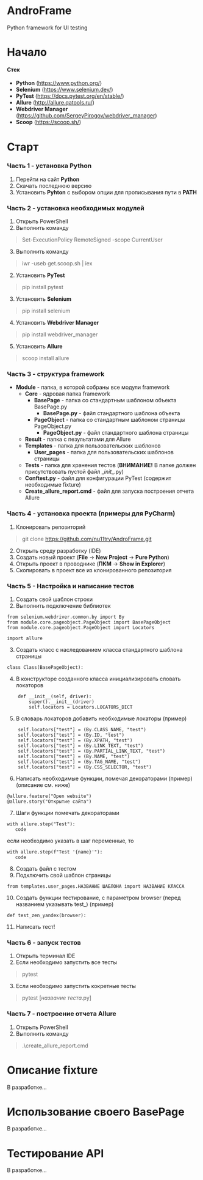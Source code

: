 # AndroFrame
Python framework for UI testing

# Начало
#### Стек
* **Python** (https://www.python.org/)
* **Selenium** (https://www.selenium.dev/)
* **PyTest** (https://docs.pytest.org/en/stable/)
* **Allure** (http://allure.qatools.ru/)
* **Webdriver Manager** (https://github.com/SergeyPirogov/webdriver_manager)
* **Scoop** (https://scoop.sh/)

# Старт
### Часть 1 - установка Python
1. Перейти на сайт **Python**
2. Скачать последнюю версию
3. Установить **Pyhton** с выбором опции для прописывания пути в **PATH**

### Часть 2 - установка необходимых модулей
1. Открыть PowerShell
2. Выполнить команду
> Set-ExecutionPolicy RemoteSigned -scope CurrentUser
3. Выполнить команду
> iwr -useb get.scoop.sh | iex
2. Установить **PyTest** 
> pip install pytest
3. Установить **Selenium** 
> pip install selenium
4. Установить **Webdriver Manager** 
> pip install webdriver_manager
5. Установить **Allure** 
> scoop install allure

### Часть 3 - структура framework
+ **Module** - папка, в которой собраны все модули framework
   + **Core** - ядровая папка framework
     + **BasePage** - папка со стандартным шаблоном объекта BasePage.py
       + **BasePage.py** - файл стандартного шаблона объекта
     + **PageObject** - папка со стандартным шаблоном страницы PageObject.py
       + **PageObject.py** - файл стандартного шаблона страницы
   + **Result** - папка с пезультатами для Allure
   + **Templates** - папка для пользовательских шаблонов
     + **User_pages** - папка для пользовательских шаблонов страницы
   + **Tests** - папка для хранения тестов (**ВНИМАНИЕ!** В папке должен присутствовать пустой файл \__init__.py)
   + **Conftest.py** - файл для конфигурации PyTest (содержит необходимые fixture)
   + **Create_allure_report.cmd** - файл для запуска построения отчета Allure

### Часть 4 - установка проекта (примеры для PyCharm)
1. Клонировать репозиторий 
> git clone https://github.com/nu11try/AndroFrame.git
2. Открыть среду разработку (IDE)
3. Создать новый проект (**File** -> **New Project** -> **Pure Python**)
4. Открыть проект в проводнике (**ПКМ** -> **Show in Explorer**)
5. Скопировать в проект все из клонированного репозитория

### Часть 5 - Настройка и написание тестов
1. Создать свой шаблон строки
2. Выполнить подключение библиотек
```pyhton
from selenium.webdriver.common.by import By
from module.core.pageobject.PageObject import BasePageObject
from module.core.pageobject.PageObject import Locators

import allure
```
3. Создать класс с наследованием класса стандартного шаблона страницы
```pyhton
class Class(BasePageObject):
```
4. В конструкторе созданного класса инициализировать словать локаторов
```pyhton
    def __init__(self, driver):
        super().__init__(driver)
        self.locators = Locators.LOCATORS_DICT
```
5. В словарь локаторов добавить необходимые локаторы (пример)
```pyhton
    self.locators["test"] = (By.CLASS_NAME, "test")
    self.locators["test"] = (By.ID, "test")
    self.locators["test"] = (By.XPATH, "test")
    self.locators["test"] = (By.LINK_TEXT, "test")
    self.locators["test"] = (By.PARTIAL_LINK_TEXT, "test")
    self.locators["test"] = (By.NAME, "test")
    self.locators["test"] = (By.TAG_NAME, "test")
    self.locators["test"] = (By.CSS_SELECTOR, "test")
```
6. Написать необходимые функции, помечая декораторами (пример) (описание см. ниже)
```pyhton
@allure.feature("Open website")
@allure.story("Открытие сайта")
```
7. Шаги функции помечать декораторами 
```pyhton
with allure.step("Test"):
   code
```
если необходимо указать в шаг переменные, то
```pyhton
with allure.step(f"Test '{name}'"):
   code
```
8. Создать файл с тестом
9. Подключить свой шаблон страницы
```pyhton
from templates.user_pages.НАЗВАНИЕ ШАБЛОНА import НАЗВАНИЕ КЛАССА
```
10. Создать функции тестирование, с параметром browser (перед названием указывать test_) (пример)
```pyhton
def test_zen_yandex(browser):
```
11. Написать тест!

### Часть 6 - запуск тестов
1. Открыть терминал IDE
2. Если необходимо запустить все тесты
> pytest
3. Если необходимо запустить кокретные тесты
> pytest [*название теста*.py]

### Часть 7 - построение отчета Allure
1. Открыть PowerShell
2. Выполнить команду 
> .\create_allure_report.cmd

# Описание fixture
В разработке...

# Использование своего BasePage
В разработке...

# Тестирование API
В разработке...
